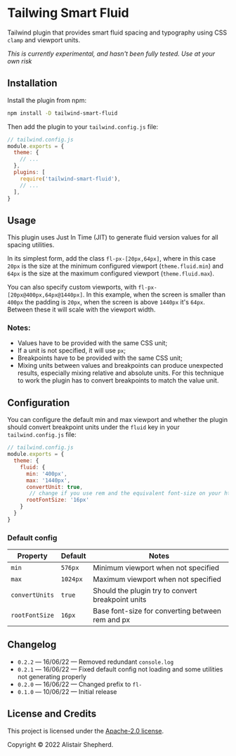 # Tailwing Smart Fluid

Tailwind plugin that provides smart fluid spacing and typography using CSS `clamp` and viewport units.

*This is currently experimental, and hasn't been fully tested. Use at your own risk*

## Installation

Install the plugin from npm:

```sh
npm install -D tailwind-smart-fluid
```

Then add the plugin to your `tailwind.config.js` file:

```js
// tailwind.config.js
module.exports = {
  theme: {
    // ...
  },
  plugins: [
    require('tailwind-smart-fluid'),
    // ...
  ],
}
```

## Usage

This plugin uses Just In Time (JIT) to generate fluid version values for all spacing utilities.

In its simplest form, add the class `fl-px-[20px,64px]`, where in this case `20px` is the size at the minimum configured viewport (`theme.fluid.min`) and `64px` is the size at the maximum configured viewport (`theme.fluid.max`).

You can also specify custom viewports, with `fl-px-[20px@400px,64px@1440px]`. In this example, when the screen is smaller than  `400px` the padding is `20px`, when the screen is above `1440px` it's `64px`. Between these it will scale with the viewport width.

### Notes:

- Values have to be provided with the same CSS unit;
- If a unit is not specified, it will use `px`;
- Breakpoints have to be provided with the same CSS unit;
- Mixing units between values and breakpoints can produce unexpected results, especially mixing relative and absolute units. For this technique to work the plugin has to convert breakpoints to match the value unit.

## Configuration

You can configure the default min and max viewport and whether the plugin should convert breakpoint units under the `fluid` key in your `tailwind.config.js` file:

```js
// tailwind.config.js
module.exports = {
  theme: {
    fluid: {
      min: '400px',
      max: '1440px',
      convertUnit: true,
       // change if you use rem and the equivalent font-size on your html element is not 16px
      rootFontSize: '16px'
    }
  }
}
```

### Default config

| Property       | Default  | Notes                                             |
| -------------- | -------- | ------------------------------------------------- |
| `min`          | `576px`  | Minimum viewport when not specified               |
| `max`          | `1024px` | Maximum viewport when not specified               |
| `convertUnits` | `true `  | Should the plugin try to convert breakpoint units |
| `rootFontSize` | `16px`   | Base font-size for converting between rem and px  |

## Changelog

- `0.2.2` &mdash; 16/06/22 &mdash; Removed redundant `console.log`
- `0.2.1` &mdash; 16/06/22 &mdash; Fixed default config not loading and some utilities not generating properly
- `0.2.0` &mdash; 16/06/22 &mdash; Changed prefix to `fl-`
- `0.1.0` &mdash; 10/06/22 &mdash; Initial release

## License and Credits

This project is licensed under the [Apache-2.0 license](https://apache.org/licenses/LICENSE-2.0).

Copyright © 2022 Alistair Shepherd.
